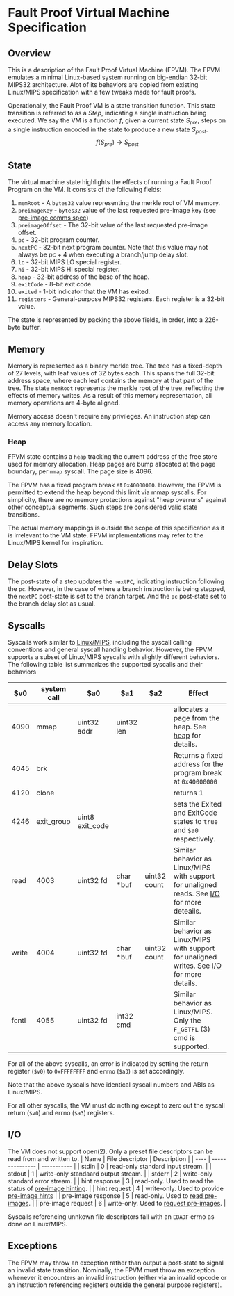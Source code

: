 # Fault Proof Virtual Machine Specification

## Overview

This is a description of the Fault Proof Virtual Machine (FPVM). The FPVM emulates a minimal Linux-based system running on big-endian 32-bit MIPS32 architecture. Alot of its behaviors are copied from existing Linux/MIPS specification with a few tweaks made for fault proofs.

Operationally, the Fault Proof VM is a state transition function. This state transition is referred to as a *Step*, indicating a single instruction being executed. We say the VM is a function $f$, given a current state $S_{pre}$, steps on a single instruction encoded in the state to produce a new state $S_{post}$.
 $$f(S_{pre}) \rightarrow S_{post}$$

## State
The virtual machine state highlights the effects of running a Fault Proof Program on the VM.
It consists of the following fields:
1. `memRoot` - A `bytes32` value representing the merkle root of VM memory.
2. `preimageKey` - `bytes32` value of the last requested pre-image key (see [pre-image comms spec](fault-proof.md#pre-image-communication))
3. `preimageOffset` - The 32-bit value of the last requested pre-image offset.
4. `pc` - 32-bit program counter.
5. `nextPC` - 32-bit next program counter. Note that this value may not always be $pc+4$ when executing a branch/jump delay slot.
6. `lo` - 32-bit MIPS LO special register.
7. `hi` - 32-bit MIPS HI special register.
8. `heap` - 32-bit address of the base of the heap.
9. `exitCode` - 8-bit exit code.
10. `exited` - 1-bit indicator that the VM has exited.
11. `registers` - General-purpose MIPS32 registers. Each register is a 32-bit value.

The state is represented by packing the above fields, in order, into a 226-byte buffer.

## Memory

Memory is represented as a binary merkle tree. The tree has a fixed-depth of 27 levels, with leaf values of 32 bytes each. This spans the full 32-bit address space, where each leaf contains the memory at that part of the tree.
The state `memRoot` represents the merkle root of the tree, reflecting the effects of memory writes. As a result of this memory representation, all memory operations are 4-byte aligned.

Memory access doesn't require any privileges. An instruction step can access any memory location.

### Heap
FPVM state contains a `heap` tracking the current address of the free store used for memory allocation. Heap pages are bump allocated at the page boundary, per `mmap` syscall. The page size is 4096.

The FPVM has a fixed program break at `0x40000000`. However, the FPVM is permitted to extend the heap beyond this limit via mmap syscalls. For simplicity, there are no memory protections against "heap overruns" against other conceptual segments.
Such steps are considered valid state transitions.

The actual memory mappings is outside the scope of this specification as it is irrelevant to the VM state. FPVM implementations may refer to the Linux/MIPS kernel for inspiration.

## Delay Slots

The post-state of a step updates the `nextPC`, indicating instruction following the `pc`. However, in the case of where a branch instruction is being stepped, the `nextPC` post-state is set to the branch target. And the `pc` post-state set to the branch delay slot as usual.

## Syscalls
Syscalls work similar to [Linux/MIPS](https://www.linux-mips.org/wiki/Syscall), including the syscall calling conventions and general syscall handling behavior. However, the FPVM supports a subset of Linux/MIPS syscalls with slightly different behaviors.
The following table list summarizes the supported syscalls and their behaviors

| $v0 | system call | $a0 | $a1 | $a2 | Effect |
| -- | -- | -- | -- | -- | -- |
| 4090 | mmap | uint32 addr | uint32 len | | allocates a page from the heap. See [heap](#heap) for details. |
| 4045 | brk | | | | Returns a fixed address for the program break at `0x40000000` |
| 4120 | clone | | | | returns 1 |
| 4246 | exit_group | uint8 exit_code | | | sets the Exited and ExitCode states to `true` and `$a0` respectively. |
| read | 4003 | uint32 fd | char *buf | uint32 count | Similar behavior as Linux/MIPS with support for unaligned reads. See [I/O](#io) for more deteails. |
| write | 4004 | uint32 fd | char *buf | uint32 count | Similar behavior as Linux/MIPS with support for unaligned writes. See [I/O](#io) for more details. |
| fcntl | 4055 | uint32 fd | int32 cmd | | Similar behavior as Linux/MIPS. Only the `F_GETFL` (3) cmd is supported. |

For all of the above syscalls, an error is indicated by setting the return register (`$v0`) to `0xFFFFFFFF` and `errno` (`$a3`) is set accordingly.

Note that the above syscalls have identical syscall numbers and ABIs as Linux/MIPS.

For all other syscalls, the VM must do nothing except to zero out the syscall return (`$v0`) and errno (`$a3`) registers.


## I/O
The VM does not support open(2). Only a preset file descriptors can be read from and written to.
| Name | File descriptor | Description |
| ---- | --------------- | ----------- |
| stdin | 0 | read-only standard input stream. |
| stdout | 1 | write-only standaard output stream. |
| stderr | 2 | write-only standard error stream. |
| hint response | 3 | read-only. Used to read the status of [pre-image hinting](./fault-proof.md#hinting). |
| hint request | 4 | write-only. Used to provide [pre-image hints](./fault-proof.md#hinting) |
| pre-image response | 5 | read-only. Used to [read pre-images](./fault-proof.md#pre-image-communication). |
| pre-image request | 6 | write-only. Used to [request pre-images](./fault-proof.md#pre-image-communication). |

Syscalls referencing unnkown file descriptors fail with an `EBADF` errno as done on Linux/MIPS.


## Exceptions
The FPVM may throw an exception rather than output a post-state to signal an invalid state transition. Nominally, the FPVM must throw an exception whenever it encounters an invalid instruction (either via an invalid opcode or an instruction referencing registers outside the general purpose registers).